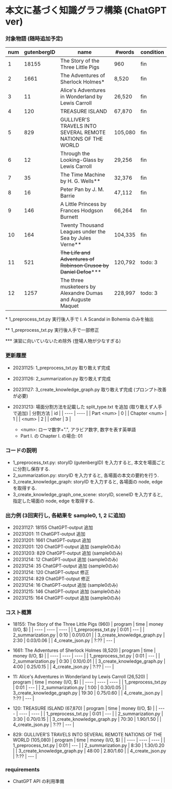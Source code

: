 # 本文に基づく知識グラフ構築 (ChatGPT ver)
### 対象物語 (随時追加予定)
| num | gutenbergID | name | #words | condition |
| ---- | ---- | ---- | ---- | ---- |
| 1 | 18155 | The Story of the Three Little Pigs | 960 | fin |
| 2 | 1661 | The Adventures of Sherlock Holmes\* | 8,520 | fin |
| 3 | 11 |  Alice's Adventures in Wonderland by Lewis Carroll | 26,520 | fin |
| 4 | 120 | TREASURE ISLAND | 67,870 | fin |
| 5 | 829 | GULLIVER'S TRAVELS INTO SEVERAL REMOTE NATIONS OF THE WORLD | 105,080 | fin |
| 6 | 12 | Through the Looking-Glass by Lewis Carroll | 29,256 | fin |
| 7 | 35 | The Time Machine by H. G. Wells\** | 32,376 | fin |
| 8 | 16 | Peter Pan by J. M. Barrie | 47,112 | fin |
| 9 | 146 | A Little Princess by Frances Hodgson Burnett | 66,264 | fin |
| 10 | 164 | Twenty Thousand Leagues under the Sea by Jules Verne\** | 104,335 | fin |
| 11 | 521 | ~~The Life and Adventures of Robinson Crusoe by Daniel Defoe~~\*** | 120,792 | todo: 3 |
| 12 | 1257 | The three musketeers by Alexandre Dumas and Auguste Maquet | 228,997 | todo: 3 |

\*  1_preprocess_txt.py 実行後人手で I. A Scandal in Bohemia のみを抽出

\** 1_preprocess_txt.py 実行後人手で一部修正

\*** 演習に向いていないため除外 (登場人物が少なすぎる)


### 更新履歴
- 20231125: 1_preprocess_txt.py 取り敢えず完成
- 20231126: 2_summarization.py 取り敢えず完成
- 20231127: 3_create_knowledge_graph.py 取り敢えず完成 (プロンプト改善が必要)
- 20231213: 場面分割方法を記載した split_type.txt を追加 (取り敢えず人手で追加)
    | 分割方法 | id |
    | ---- | ---- |
    | Part \<num\> | 0 |
    | Chapter \<num\> | 1 |
    | \<num\> | 2 |
    | other | 3 |

    * \<num\>: ローマ数字+".", アラビア数字, 数字を表す英単語
    * Part I. の Chapter I. の場合: 01


### コードの説明
- 1_preprocess_txt.py: storyID (gutenbergID) を入力すると, 本文を場面ごとに分割し保存する.
- 2_summarization.py: storyID を入力すると, 各場面の本文の要約を行う.
- 3_create_knowledge_graph: storyID を入力すると, 各場面の node, edge を取得する.
- 3_create_knowledge_graph_one_scene: storyID, sceneID を入力すると, 指定した場面の node, edge を取得する.
<!-- - 4_create_json.py: storyID を入力すると, graph.json を作成する. -->
<!-- - create_json.sh: storyID を入力すると, 1~4 をまとめて実行する -->


### 出力例 (3回実行し, 各結果を sample0, 1, 2 に追加)
- 20231127: 18155 ChatGPT-output 追加
- 20231201: 11 ChatGPT-output 追加
- 20231201: 1661 ChatGPT-output 追加
- 20231201: 120 ChatGPT-output 追加 (sample0のみ)
- 20231203: 829 ChatGPT-output 追加 (sample0のみ)
- 20231214: 12 ChatGPT-output 追加 (sample0のみ)
- 20231214: 35 ChatGPT-output 追加 (sample0のみ)
- 20231214: 120 ChatGPT-output 修正
- 20231214: 829 ChatGPT-output 修正
- 20231214: 16 ChatGPT-output 追加 (sample0のみ)
- 20231215: 146 ChatGPT-output 追加 (sample0のみ)
- 20231215: 164 ChatGPT-output 追加 (sample0のみ)


### コスト概算
- 18155: The Story of the Three Little Pigs (960)
    | program | time | money (I/O, $) |
    | ---- | ---- | ---- |
    | 1_preprocess_txt.py | 0:01 | --- |
    | 2_summarization.py | 0:10 | 0.01/0.01 |
    | 3_create_knowledge_graph.py | 2:30 | 0.03/0.06 |
    | 4_create_json.py | ?:?? | --- |


- 1661: The Adventures of Sherlock Holmes (8,520)
    | program | time | money (I/O, $) |
    | ---- | ---- | ---- |
    | 1_preprocess_txt.py | 0:01 | --- |
    | 2_summarization.py | 0:30 | 0.10/0.01 |
    | 3_create_knowledge_graph.py | 4:00 | 0.25/0.15 |
    | 4_create_json.py | ?:?? | --- |


- 11: Alice's Adventures in Wonderland by Lewis Carroll (26,520)
    | program | time | money (I/O, $) |
    | ---- | ---- | ---- |
    | 1_preprocess_txt.py | 0:01 | --- |
    | 2_summarization.py | 1:00 | 0.30/0.05 |
    | 3_create_knowledge_graph.py | 19:30 | 0.75/0.60 |
    | 4_create_json.py | ?:?? | --- |


- 120: TREASURE ISLAND (67,870)
    | program | time | money (I/O, $) |
    | ---- | ---- | ---- |
    | 1_preprocess_txt.py | 0:01 | --- |
    | 2_summarization.py | 3:30 | 0.70/0.15 |
    | 3_create_knowledge_graph.py | 70:30 | 1.90/1.50 |
    | 4_create_json.py | ?:?? | --- |


- 829: GULLIVER'S TRAVELS INTO SEVERAL REMOTE NATIONS OF THE WORLD (105,080)
    | program | time | money (I/O, $) |
    | ---- | ---- | ---- |
    | 1_preprocess_txt.py | 0:01 | --- |
    | 2_summarization.py | 8:30 | 1.30/0.20 |
    | 3_create_knowledge_graph.py | 48:00 | 2.80/1.60 |
    | 4_create_json.py | ?:?? | --- |


### requirements
- ChatGPT API の利用準備